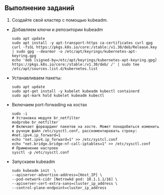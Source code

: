 ## Выполнение заданий
1. Создайте свой кластер с помощью kubeadm.
  - Добавляем ключи и репозитории kubeadm
    ```
    sudo apt update
    sudo apt install -y apt-transport-https ca-certificates curl gpg
    curl -fsSL https://pkgs.k8s.io/core:/stable:/v1.30/deb/Release.key | sudo gpg --dearmor -o /etc/apt/keyrings/kubernetes-apt-keyring.gpg
    echo 'deb [signed-by=/etc/apt/keyrings/kubernetes-apt-keyring.gpg] https://pkgs.k8s.io/core:/stable:/v1.30/deb/ /' | sudo tee /etc/apt/sources.list.d/kubernetes.list
    ```
  - Устанавливаем пакеты:
    ```
    sudo apt update
    sudo apt-get install -y kubelet kubeadm kubectl containerd
    sudo apt-mark hold kubelet kubeadm kubectl
    ```
  - Включаем port-forwading на хостах
    ```
    sudo -i
    # Установка модуля br_netfilter
    modprobe br_netfilter
    # Включает форвардинг пакетов на хосте. Может понадобиться изменить в ручную файл /etc/sysctl.conf, расскоментировать строку: #net.ipv4.ip_forward=1
    echo "net.ipv4.ip_forward=1" >> /etc/systcl.conf
    echo "net.bridge.bridge-nf-call-iptables=1" >> /etc/sysctl.conf
    # Применение настроек
    sysctl -p /etc/sysctl.conf
    ```
  - Запускаем kubeadm
    ```
    sudo kubeadm init  \
    --apiserver-advertise-address=[Host_IP] \
    --pod-network-cidr [Netrowkd pod: 10.1.1.1/16] \
    --apiserver-cert-extra-sans=cluster_ip_address \
    --control-plane-endpoint=cluster_ip_address
    ```



